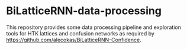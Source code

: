 # BiLatticeRNN-data-processing

This repository provides some data processing pipeline and exploration tools for HTK lattices and confusion networks as required by https://github.com/alecokas/BiLatticeRNN-Confidence.
